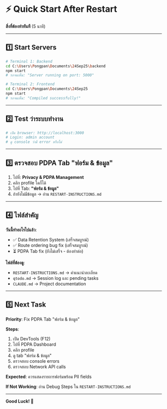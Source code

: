 # ⚡ Quick Start After Restart

**สิ่งที่ต้องทำทันที** (5 นาที)

---

## 1️⃣ Start Servers

```bash
# Terminal 1: Backend
cd C:\Users\Pongpan\Documents\24Sep25\backend
npm start
# รอจนเห็น: "Server running on port: 5000"

# Terminal 2: Frontend
cd C:\Users\Pongpan\Documents\24Sep25
npm start
# รอจนเห็น: "Compiled successfully!"
```

---

## 2️⃣ Test ว่าระบบทำงาน

```bash
# เปิด browser: http://localhost:3000
# Login: admin account
# ดู console ว่ามี error หรือไม่
```

---

## 3️⃣ ตรวจสอบ PDPA Tab "ฟอร์ม & ข้อมูล"

1. ไปที่: **Privacy & PDPA Management**
2. คลิก profile ใดก็ได้
3. ไปที่ Tab: **"ฟอร์ม & ข้อมูล"**
4. ถ้ายังไม่มีข้อมูล → อ่าน `RESTART-INSTRUCTIONS.md`

---

## 4️⃣ ไฟล์สำคัญ

**วันนี้ทำอะไรไปแล้ว**:
- ✅ Data Retention System (เสร็จสมบูรณ์)
- ✅ Route ordering bug fix (เสร็จสมบูรณ์)
- ⏳ PDPA Tab fix (ยังไม่เสร็จ - ต้องทำต่อ)

**ไฟล์ที่ต้องดู**:
- `RESTART-INSTRUCTIONS.md` → คำแนะนำละเอียด
- `qtodo.md` → Session log และ pending tasks
- `CLAUDE.md` → Project documentation

---

## 5️⃣ Next Task

**Priority**: Fix PDPA Tab "ฟอร์ม & ข้อมูล"

**Steps**:
1. เปิด DevTools (F12)
2. ไปที่ PDPA Dashboard
3. คลิก profile
4. ดู tab "ฟอร์ม & ข้อมูล"
5. ตรวจสอบ console errors
6. ตรวจสอบ Network API calls

**Expected**: ควรแสดงรายการฟอร์มพร้อม PII fields

**If Not Working**: อ่าน Debug Steps ใน `RESTART-INSTRUCTIONS.md`

---

**Good Luck! 🚀**

